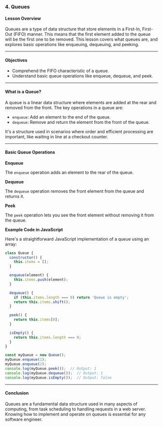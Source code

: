 ### 4. **Queues**

#### Lesson Overview

Queues are a type of data structure that store elements in a First-In, First-Out (FIFO) manner. This means that the first element added to the queue will be the first one to be removed. This lesson covers what queues are, and explores basic operations like enqueuing, dequeuing, and peeking.

---

#### Objectives

- Comprehend the FIFO characteristic of a queue.
- Understand basic queue operations like enqueue, dequeue, and peek.

---

#### What is a Queue?

A queue is a linear data structure where elements are added at the rear and removed from the front. The key operations in a queue are:

- `enqueue`: Add an element to the end of the queue.
- `dequeue`: Remove and return the element from the front of the queue.

It's a structure used in scenarios where order and efficient processing are important, like waiting in line at a checkout counter.

---

#### Basic Queue Operations

**Enqueue**

The `enqueue` operation adds an element to the rear of the queue.

**Dequeue**

The `dequeue` operation removes the front element from the queue and returns it.

**Peek**

The `peek` operation lets you see the front element without removing it from the queue.

**Example Code in JavaScript**

Here's a straightforward JavaScript implementation of a queue using an array:

```javascript
class Queue {
  constructor() {
    this.items = [];
  }

  enqueue(element) {
    this.items.push(element);
  }

  dequeue() {
    if (this.items.length === 0) return 'Queue is empty';
    return this.items.shift();
  }

  peek() {
    return this.items[0];
  }

  isEmpty() {
    return this.items.length === 0;
  }
}

const myQueue = new Queue();
myQueue.enqueue(1);
myQueue.enqueue(2);
console.log(myQueue.peek());  // Output: 1
console.log(myQueue.dequeue());  // Output: 1
console.log(myQueue.isEmpty());  // Output: false
```

---

#### Conclusion

Queues are a fundamental data structure used in many aspects of computing, from task scheduling to handling requests in a web server. Knowing how to implement and operate on queues is essential for any software engineer.